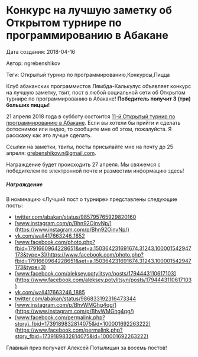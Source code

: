 # Конкурс на лучшую заметку об Открытом турнире по программированию в Абакане

Дата создания: 2018-04-16

Автор: ngrebenshikov

Теги: Открытый турнир по программированию,Конкурсы,Пицца

Клуб абаканских программистов Лямбда-Калькулус объявляет конкурс на лучшую заметку, твит, пост в любой социальной сети об Открытом турнире по программированию в Абакане! **Победитель получит 3 (три) больших пиццы!**    
  
21 апреля 2018 года в субботу состоится [11-й Открытый турнир по программированию в Абакане](http://lambda-calculus.ru/blog/events/138.html). Если вы хотели бы прийти и сделать фотоснимки или видео, то сообщите мне об этом, пожалуйста. Я расскажу как это лучше сделать.  
  
Ссылки на заметки, твиты, посты присылайте мне на почту до 25 апреля: grebenshikov.n@gmail.com.  
  
Награждение будет происходить 27 апреля. Мы свяжемся с победителем по электронной почте и разместим информацию здесь!

##### Награждение
  
В номинацию «Лучший пост о турнире» представлены следующие посты:  

- [twitter.com/abakan/status/985795765929820160](https://twitter.com/abakan/status/985795765929820160)
- [www.instagram.com/p/Bhn92OinvNp/](https://www.instagram.com/p/Bhn92OinvNp/)
- [vk.com/wall417663246\_1852](https://vk.com/wall417663246_1852)
- [www.facebook.com/photo.php?fbid=1791660964228651&set=a.150364231691674.31243.100001542947173&type=3](https://www.facebook.com/photo.php?fbid=1791660964228651&set=a.150364231691674.31243.100001542947173&type=3)
- [www.facebook.com/aleksey.potylitsyn/posts/1794443110617103](https://www.facebook.com/aleksey.potylitsyn/posts/1794443110617103)
- [vk.com/wall417663246\_1885](https://vk.com/wall417663246_1885)
- [twitter.com/abakan/status/986833192316473344](https://twitter.com/abakan/status/986833192316473344)
- [www.instagram.com/p/BhvWMGhg4qg/](https://www.instagram.com/p/BhvWMGhg4qg/)
- [www.facebook.com/permalink.php?story\_fbid=1739189832814075&id=100001692263222](https://www.facebook.com/permalink.php?story_fbid=1739189832814075&id=100001692263222)

  
Главный приз получает Алексей Потылицын за восемь постов!